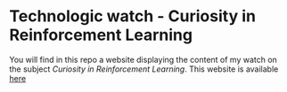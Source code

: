 # Technologic watch - Curiosity in Reinforcement Learning

You will find in this repo a website displaying the content of my watch on the subject *Curiosity in Reinforcement Learning*. This website is available [here](https://neyri.github.io/Technologic-watch---Curiosity-in-Reinforcement-Learning)